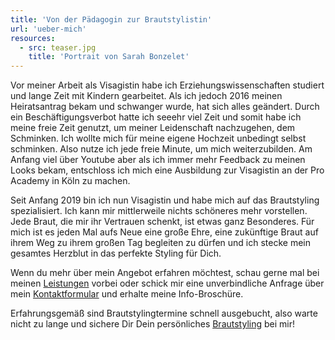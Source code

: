 ```yaml
---
title: 'Von der Pädagogin zur Brautstylistin'
url: 'ueber-mich'
resources:
  - src: teaser.jpg
    title: 'Portrait von Sarah Bonzelet'
---
```


Vor meiner Arbeit als Visagistin habe ich Erziehungswissenschaften studiert und lange Zeit mit Kindern gearbeitet. Als ich jedoch 2016 meinen Heiratsantrag bekam und schwanger wurde, hat sich alles geändert. Durch ein Beschäftigungsverbot hatte ich seeehr viel Zeit und somit habe ich meine freie Zeit genutzt, um meiner Leidenschaft nachzugehen, dem Schminken. Ich wollte mich für meine eigene Hochzeit unbedingt selbst schminken. Also nutze ich jede freie Minute, um mich weiterzubilden. Am Anfang viel über Youtube aber als ich immer mehr Feedback zu meinen Looks bekam, entschloss ich mich eine Ausbildung zur Visagistin an der Pro Academy in Köln zu machen.

Seit Anfang 2019 bin ich nun Visagistin und habe mich auf das Brautstyling spezialisiert. Ich kann mir mittlerweile nichts schöneres mehr vorstellen. Jede Braut, die mir ihr Vertrauen schenkt, ist etwas ganz Besonderes. Für mich ist es jeden Mal aufs Neue eine große Ehre, eine zukünftige Braut auf ihrem Weg zu ihrem großen Tag begleiten zu dürfen und ich stecke mein gesamtes Herzblut in das perfekte Styling für Dich.

Wenn du mehr über mein Angebot erfahren möchtest, schau gerne mal bei meinen [Leistungen](/#meine-leistungen) vorbei oder schick mir eine unverbindliche Anfrage über mein [Kontaktformular](/kontakt) und erhalte meine Info-Broschüre.

Erfahrungsgemäß sind Brautstylingtermine schnell ausgebucht, also warte nicht zu lange und sichere Dir Dein persönliches [Brautstyling](/services/brautstyling) bei mir!
